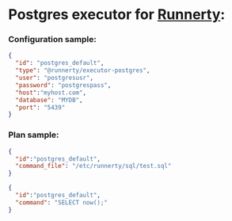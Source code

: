# Postgres executor for [Runnerty]:

### Configuration sample:
```json
{
  "id": "postgres_default",
  "type": "@runnerty/executor-postgres",
  "user": "postgresusr",
  "password": "postgrespass",
  "host":"myhost.com",
  "database": "MYDB",
  "port": "5439"
}
```

### Plan sample:
```json
{
  "id":"postgres_default",
  "command_file": "/etc/runnerty/sql/test.sql"
}
```

```json
{
  "id":"postgres_default",
  "command": "SELECT now();"
}
```


[Runnerty]: http://www.runnerty.io
